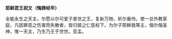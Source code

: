 **耶稣君王祝文（悔罪经毕）**

全能永生之天主，尔愿以尔可爱子普世之王，复新万物，祈尔垂怜，使一总外教家庭，凡因罪恶之伤害而失散者，皆归彼之仁慈权下。为尔子耶稣我等主，偕尔偕圣神，惟一天主，乃生乃王于世世。亚孟。